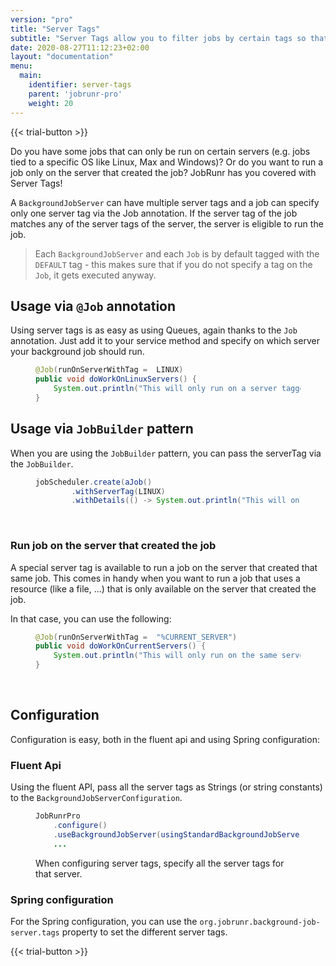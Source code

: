 ```yaml
---
version: "pro"
title: "Server Tags"
subtitle: "Server Tags allow you to filter jobs by certain tags so that they are only run on specific servers."
date: 2020-08-27T11:12:23+02:00
layout: "documentation"
menu: 
  main: 
    identifier: server-tags
    parent: 'jobrunr-pro'
    weight: 20
---
```

{{< trial-button >}}

Do you have some jobs that can only be run on certain servers (e.g. jobs tied to a specific OS like Linux, Max and Windows)? Or do you want to run a job only on the server that created the job? JobRunr has you covered with Server Tags!

A `BackgroundJobServer` can have multiple server tags and a job can specify only one server tag via the Job annotation. If the server tag of the job matches any of the server tags of the server, the server is eligible to run the job.

> Each `BackgroundJobServer` and each `Job` is by default tagged with the `DEFAULT` tag - this makes sure that if you do not specify a tag on the `Job`, it gets executed anyway.

## Usage via `@Job` annotation
Using server tags is as easy as using Queues, again thanks to the `Job` annotation. Just add it to your service method and specify on which server your background job should run.
<figure>

```java
@Job(runOnServerWithTag =  LINUX)
public void doWorkOnLinuxServers() {
    System.out.println("This will only run on a server tagged with LINUX");
}
```
</figure>

## Usage via `JobBuilder` pattern
When you are using the `JobBuilder` pattern, you can pass the serverTag via the `JobBuilder`.
<figure>

```java
jobScheduler.create(aJob()
        .withServerTag(LINUX)
        .withDetails(() -> System.out.println("This will only run on a server tagged with LINUX"));
```
</figure>
<br>

### Run job on the server that created the job
A special server tag is available to run a job on the server that created that same job. This comes in handy when you want to run a job that uses a resource (like a file, ...) that is only available on the server that created the job.

In that case, you can use the following:
<figure>

```java
@Job(runOnServerWithTag =  "%CURRENT_SERVER")
public void doWorkOnCurrentServers() {
    System.out.println("This will only run on the same server as where the job was enqueued or scheduled.");
}
```
</figure>
<br>

## Configuration
Configuration is easy, both in the fluent api and using Spring configuration:

### Fluent Api
Using the fluent API, pass all the server tags as Strings (or string constants) to the `BackgroundJobServerConfiguration`.

<figure>

```java
JobRunrPro
    .configure()
    .useBackgroundJobServer(usingStandardBackgroundJobServerConfiguration().andTags(LINUX, MACOS))
    ...
```
<figcaption>When configuring server tags, specify all the server tags for that server.</figcaption>
</figure>

### Spring configuration
For the Spring configuration, you can use the `org.jobrunr.background-job-server.tags` property to set the different server tags.

{{< trial-button >}}